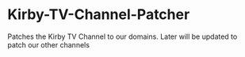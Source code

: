# Kirby-TV-Channel-Patcher
Patches the Kirby TV Channel to our domains. Later will be updated to patch our other channels
